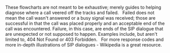 These flowcharts are not meant to be exhaustive; merely guides to helping diagnose where a call veered off the tracks and failed.
 
Failed does not mean the call wasn't answered or a busy signal was received; those are successful in that the call was placed properly and an acceptable end of the call was encountered. Failure, in this case, are ends of the SIP dialogue that are unexpected or not supposed to happen. Examples include, but aren't limited to, 404 Not Found or 403 Forbidden.
 
For more response codes and more in-depth illustrations of SIP dialogues - Wikipedia is a great resource.
